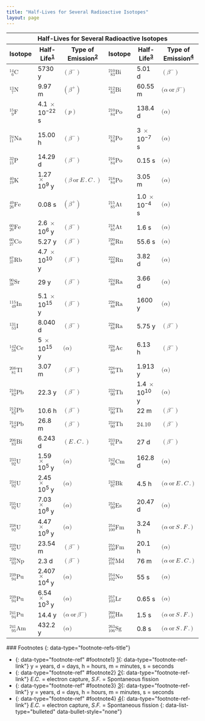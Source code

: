 ```yaml
---
title: "Half-Lives for Several Radioactive Isotopes"
layout: page
---
```



<table summary="This table has three columns. The columns are labeled, &#x201C;Isotope,&#x201D; &#x201C;Half-Life,&#x201D; and &#x201C;Type of Emission.&#x201D; The first isotope listed is C with left subscript 6 and left superscript 14. It has a half-life of  5,730 years and a beta superscript negative sign type of emission. The next is N with left subscript 7, left superscript 13. It has a half-life of 9.97 minutes and a beta superscript plus sign type of emission. The next is F with left subscript 9, left superscript 15. It has a half-life of 4.1 times ten superscript negative 22 seconds and a p type of emission. The next is N a with left subscript 11, left superscript 24. It has a half-life of 15.00 hours and a beta superscript negative sign type of emission. The next is P with left subscript 15, left superscript 32. It has a half-life of 14.29 days and a beta superscript negative sign type of emission. The next is K with left subscript 19, left superscript 40. It has a half-life of 1.27 times ten superscript 9 years and a beta or electron capture type of emission. The next is F e with left subscript 26, left superscript 49. It has a half-life of 0.08 seconds and a beta superscript positive sign type of emission. The next is F e with left subscript 26, left superscript 60. It has a half-life of 2.6 time ten superscript 6 years and a beta superscript negative sign type of emission. The next is C o with left subscript 27, left superscript 60. It has a half-life of 5.27 years and a beta superscript negative sign type of emission. The next is R b with left subscript 37, left superscript 87. It has a half-life of 4.7 times ten superscript 10 years and a beta superscript negative sign type of emission. The next is S r with left subscript 38, left superscript 90. It has a half-life of 29 years and a beta superscript negative sign type of emission. The next is I n with left subscript 49, left superscript 115. It has a half-life of 5.1 times ten superscript fifteen years and a beta superscript negative sign type of emission. The next is I with left subscript 53, left superscript 131. It has a half-life of 8.040 days and a beta superscript negative sign type of emission. The next is C e with left subscript 58, left superscript 142. It has a half-life of 5 times ten superscript 15 years and an emission type of alpha. The next is T l with left subscript 81, left superscript 208. It has a half-life of 3.07 minutes and a beta superscript negative sign type of emission. The next is P b with left subscript 82, left superscript 210. It has a half-life of 22.3 years and a beta superscript negative sign type of emission. The next is P b with left subscript 82, left superscript 212. It has a half-life of 10.6 hours and a beta superscript negative sign type of emission. The next is P b left subscript 82, left superscript 214. It has a half-life of 26.8 minutes and a beta superscript negative sign type of emission. The next is B i with left subscript 83, left superscript 206. It has a half-life of 6.243 days and an electron capture type of emission. The next is U with left subscript 92, left superscript 233. It has a half-life of 1.59 times ten superscript 5 years and an alpha type of emission. The next is U with left subscript 92, left superscript 234. It has a half-life of 2.45 times ten superscript 5 years and an alpha type of emission. The next is U with left subscript 92, left superscript 235. It has a half-life of 7.03 times ten superscript 8 and an alpha type of emission. The next is U with left subscript 92, left superscript 238. It has a half-life of 4.47  times ten superscript 9 years and an alpha type of emission. the next is U with left subscript 92, left superscript 239. It has a half-life of 23.54 minutes and a beta superscript minus sign type of emission. The next is N p with left subscript 93, left superscript 239. It has a half-life of 2.3 days and a beta superscript negative sign type of emission. The next is P u with left subscript 94, left superscript 239. It has a half-life of 2.407 times ten superscript 4 years and an alpha type of emission. The next is P u with left subscript 94, left superscript 240. It has a half-life of 6.54 times ten superscript 3 years and an alpha type of emission. The next is P u with left subscript 94, left superscript 241. It has a half-life of 14.4 years and an alpha or beta superscript negative sign type of emission. The next is A m with left subscript 95, left superscript 241. It has a half-life of 432.2 years and an alpha type of emission. The next is B i with left subscript 83, left superscript 210. It has a half-life of 5.01 days and a beta superscript negative sign type of emission. The next is B i with left subscript 83, left superscript 212. It has a half-life of 60.55 minutes and an alpha or beta superscript negative sign type of emission. The next is P o with left subscript 84, left superscript 210. It has a half-life of 138.4 days and an alpha type of emission. The next is P o with left subscript 84, left superscript 212. It has a half-life of 3 times ten superscript negative seven seconds and an alpha type of emission. The next is P o with left subscript 84, left superscript 216. It has a half-life of 0.15 seconds and an alpha type of emission. The next is P o left subscript 84, left superscript 218. It has a half-life of 3.05 minutes and an alpha type of emission. The next is A t with a left subscript of 85, left superscript 215. It has a half-life of 1.0 times ten superscript negative four seconds and an alpha type of emission. The next is A t with left subscript 85, left superscript 218. It has a half-life of 1.6 seconds and an alpha type of emission. The next is R n with left subscript 86, left superscript 220. It has a half-life of 55.6 seconds and an alpha type of emission. The next is R n with left subscript 86, left superscript 222. It has a half-life of 3.82 days and an alpha type of emission. The next is R a with left subscript 88, left superscript 224. It has a half-life of 3.66 days and an alpha type of emission. The next is R a with left subscript 88, left superscript 226. It has a half-life of 1600 years and an alpha type of emission. The next is R a with left subscript 88, left superscript 228. It has a half-life of 5.75 years and a beta superscript negative sign type of emission. The next is A c with left subscript 89, left superscript 228. It has a half-life of 6.13 hours and a beta superscript negative sign type of emission. The next is T h with left subscript 90, left superscript 228. It has a half-life of 1.913 years and an alpha type of emission. The next is T h with left subscript 90, left superscript 232. It has a half-life of 1.4 times ten superscript 10 years and an alpha type of emission. The next is T h with left subscript 90, left superscript 233. It has a half-life of 22 minutes and a beta superscript negative sign type of emission. The next is T h left subscript 90, left superscript 234. It has a half-life of 24.10 days and a beta superscript negative sign type of emission. The next is P a with left subscript 91, left superscript 233. It has a half-life of 27 days and a beta superscript negative sign type of emission. The next is C m with left subscript 96, left superscript 242. It has a half-life of 162.8 days and an alpha type of emission. The next is B k with left subscript 97, left superscript 243. It has a half-life of 4.5 hours and an alpha or electron capture type of emission. The next is E s with left subscript 99, left superscript 253. It has a half-life of 20.47 days and an alpha type of emission. The next is F m with left subscript 100, left superscript 254. It has a half-life of 3.24 hours and an alpha or spontaneous fission type of emission. The next is F m with left subscript 100, left superscript 255. It has a half-life of 20.1 hours and an alpha type of emission. The next is M d with left subscript 101, left superscript 256. It has a half-life of 76 minutes and an alpha or electron capture type of emission. The next is N o with left subscript 102, left superscript 254. It has a half-life of 55 seconds and an alpha type of emission. The next is L r with left subscript 103, left superscript 257. It has a half-life of 0.65 seconds and an alpha type of emission. The next is H a with left subscript 105, left superscript 260. It has a half-life of 1.5 seconds and an alpha or spontaneous fission type of emission. The last is S g with left subscript 106, left superscript 263. It has a half-life of 0.8 seconds and an alpha or spontaneous fission type of emission." class="span-all"><thead>
<tr valign="middle">
<th colspan="6" data-align="center">Half-Lives for Several Radioactive Isotopes</th>
</tr>
<tr valign="middle">
<th data-align="left">Isotope</th>
<th data-align="left">Half-Life<sup data-type="footnote-number" id="footnote-ref1"><a data-type="footnote-link" href="#footnote1">1</a></sup></th>
<th data-align="left">Type of Emission<sup data-type="footnote-number" id="footnote-ref2"><a data-type="footnote-link" href="#footnote2">2</a></sup></th>
<th data-align="left">Isotope</th>
<th data-align="left">Half-Life<sup data-type="footnote-number" id="footnote-ref3"><a data-type="footnote-link" href="#footnote3">3</a></sup></th>
<th data-align="left">Type of Emission<sup data-type="footnote-number" id="footnote-ref4"><a data-type="footnote-link" href="#footnote4">4</a></sup></th>
</tr>
</thead><tbody>
<tr valign="middle">
<td data-align="left"><math xmlns="http://www.w3.org/1998/Math/MathML"><msubsup><mrow /><mrow><mspace width="0.5em" /><mn>6</mn></mrow><mn>14</mn></msubsup><mtext>C</mtext></math></td>
<td data-align="left">5730 y</td>
<td data-align="left"><math xmlns="http://www.w3.org/1998/Math/MathML"><mrow><mo>(</mo><msup><mi>β</mi><mtext>−</mtext></msup><mo>)</mo></mrow></math></td>
<td data-align="left"><math xmlns="http://www.w3.org/1998/Math/MathML"><msubsup><mrow /><mrow><mspace width="0.5em" /><mn>83</mn></mrow><mn>210</mn></msubsup><mtext>Bi</mtext></math></td>
<td data-align="left">5.01 d</td>
<td data-align="left"><math xmlns="http://www.w3.org/1998/Math/MathML"><mrow><mo>(</mo><msup><mi>β</mi><mtext>−</mtext></msup><mo>)</mo></mrow></math></td>
</tr>
<tr valign="middle">
<td data-align="left"><math xmlns="http://www.w3.org/1998/Math/MathML"><msubsup><mrow /><mrow><mspace width="0.5em" /><mn>7</mn></mrow><mn>13</mn></msubsup><mtext>N</mtext></math></td>
<td data-align="left">9.97 m</td>
<td data-align="left"><math xmlns="http://www.w3.org/1998/Math/MathML"><mrow><mo>(</mo><msup><mi>β</mi><mtext>+</mtext></msup><mo>)</mo></mrow></math></td>
<td data-align="left"><math xmlns="http://www.w3.org/1998/Math/MathML"><msubsup><mrow /><mrow><mspace width="0.5em" /><mn>83</mn></mrow><mn>212</mn></msubsup><mtext>Bi</mtext></math></td>
<td data-align="left">60.55 m</td>
<td data-align="left"><math xmlns="http://www.w3.org/1998/Math/MathML"><mrow><mo stretchy="false">(</mo><mi>α</mi><mspace width="0.2em" /><mtext>or</mtext><mspace width="0.2em" /><msup><mi>β</mi><mtext>−</mtext></msup><mo stretchy="false">)</mo></mrow></math></td>
</tr>
<tr valign="middle">
<td data-align="left"><math xmlns="http://www.w3.org/1998/Math/MathML"><msubsup><mrow /><mrow><mspace width="0.5em" /><mn>9</mn></mrow><mn>15</mn></msubsup><mtext>F</mtext></math></td>
<td data-align="left">4.1 <math xmlns="http://www.w3.org/1998/Math/MathML"><mo>×</mo></math> 10<sup>−22</sup> s</td>
<td data-align="left"><math xmlns="http://www.w3.org/1998/Math/MathML"><mrow><mrow><mo>(</mo><mi>p</mi><mo>)</mo></mrow></mrow></math></td>
<td data-align="left"><math xmlns="http://www.w3.org/1998/Math/MathML"><msubsup><mrow /><mrow><mspace width="0.5em" /><mn>84</mn></mrow><mn>210</mn></msubsup><mtext>Po</mtext></math></td>
<td data-align="left">138.4 d</td>
<td data-align="left"><math xmlns="http://www.w3.org/1998/Math/MathML"><mrow><mo stretchy="false">(</mo><mi>α</mi><mo stretchy="false">)</mo></mrow></math></td>
</tr>
<tr valign="middle">
<td data-align="left"><math xmlns="http://www.w3.org/1998/Math/MathML"><msubsup><mrow /><mn>11</mn><mn>24</mn></msubsup><mtext>Na</mtext></math></td>
<td data-align="left">15.00 h</td>
<td data-align="left"><math xmlns="http://www.w3.org/1998/Math/MathML"><mrow><mo>(</mo><msup><mi>β</mi><mtext>−</mtext></msup><mo>)</mo></mrow></math></td>
<td data-align="left"><math xmlns="http://www.w3.org/1998/Math/MathML"><msubsup><mrow /><mrow><mspace width="0.5em" /><mn>84</mn></mrow><mn>212</mn></msubsup><mtext>Po</mtext></math></td>
<td data-align="left">3 <math xmlns="http://www.w3.org/1998/Math/MathML"><mo>×</mo></math> 10<sup>−7</sup> s</td>
<td data-align="left"><math xmlns="http://www.w3.org/1998/Math/MathML"><mrow><mo stretchy="false">(</mo><mi>α</mi><mo stretchy="false">)</mo></mrow></math></td>
</tr>
<tr valign="middle">
<td data-align="left"><math xmlns="http://www.w3.org/1998/Math/MathML"><msubsup><mrow /><mn>15</mn><mn>32</mn></msubsup><mtext>P</mtext></math></td>
<td data-align="left">14.29 d</td>
<td data-align="left"><math xmlns="http://www.w3.org/1998/Math/MathML"><mrow><mo>(</mo><msup><mi>β</mi><mtext>−</mtext></msup><mo>)</mo></mrow></math></td>
<td data-align="left"><math xmlns="http://www.w3.org/1998/Math/MathML"><msubsup><mrow /><mrow><mspace width="0.5em" /><mn>84</mn></mrow><mn>216</mn></msubsup><mtext>Po</mtext></math></td>
<td data-align="left">0.15 s</td>
<td data-align="left"><math xmlns="http://www.w3.org/1998/Math/MathML"><mrow><mo stretchy="false">(</mo><mi>α</mi><mo stretchy="false">)</mo></mrow></math></td>
</tr>
<tr valign="middle">
<td data-align="left"><math xmlns="http://www.w3.org/1998/Math/MathML"><msubsup><mrow /><mn>19</mn><mn>40</mn></msubsup><mtext>K</mtext></math></td>
<td data-align="left">1.27 <math xmlns="http://www.w3.org/1998/Math/MathML"><mo>×</mo></math> 10<sup>9</sup> y</td>
<td data-align="left"><math xmlns="http://www.w3.org/1998/Math/MathML"><mrow><mrow><mo>(</mo><mrow><mi>β</mi><mspace width="0.2em" /><mtext>or</mtext><mspace width="0.2em" /><mi>E</mi><mo>.</mo><mi>C</mi><mo>.</mo></mrow><mo>)</mo></mrow></mrow></math></td>
<td data-align="left"><math xmlns="http://www.w3.org/1998/Math/MathML"><msubsup><mrow /><mrow><mspace width="0.5em" /><mn>84</mn></mrow><mn>218</mn></msubsup><mtext>Po</mtext></math></td>
<td data-align="left">3.05 m</td>
<td data-align="left"><math xmlns="http://www.w3.org/1998/Math/MathML"><mrow><mo stretchy="false">(</mo><mi>α</mi><mo stretchy="false">)</mo></mrow></math></td>
</tr>
<tr valign="middle">
<td data-align="left"><math xmlns="http://www.w3.org/1998/Math/MathML"><msubsup><mrow /><mn>26</mn><mn>49</mn></msubsup><mtext>Fe</mtext></math></td>
<td data-align="left">0.08 s</td>
<td data-align="left"><math xmlns="http://www.w3.org/1998/Math/MathML"><mrow><mo>(</mo><msup><mi>β</mi><mtext>+</mtext></msup><mo>)</mo></mrow></math></td>
<td data-align="left"><math xmlns="http://www.w3.org/1998/Math/MathML"><msubsup><mrow /><mrow><mspace width="0.5em" /><mn>85</mn></mrow><mn>215</mn></msubsup><mtext>At</mtext></math></td>
<td data-align="left">1.0 <math xmlns="http://www.w3.org/1998/Math/MathML"><mo>×</mo></math> 10<sup>−4</sup> s</td>
<td data-align="left"><math xmlns="http://www.w3.org/1998/Math/MathML"><mrow><mo stretchy="false">(</mo><mi>α</mi><mo stretchy="false">)</mo></mrow></math></td>
</tr>
<tr valign="middle">
<td data-align="left"><math xmlns="http://www.w3.org/1998/Math/MathML"><msubsup><mrow /><mn>26</mn><mn>60</mn></msubsup><mtext>Fe</mtext></math></td>
<td data-align="left">2.6 <math xmlns="http://www.w3.org/1998/Math/MathML"><mo>×</mo></math> 10<sup>6</sup> y</td>
<td data-align="left"><math xmlns="http://www.w3.org/1998/Math/MathML"><mrow><mo>(</mo><msup><mi>β</mi><mtext>−</mtext></msup><mo>)</mo></mrow></math></td>
<td data-align="left"><math xmlns="http://www.w3.org/1998/Math/MathML"><msubsup><mrow /><mrow><mspace width="0.5em" /><mn>85</mn></mrow><mn>218</mn></msubsup><mtext>At</mtext></math></td>
<td data-align="left">1.6 s</td>
<td data-align="left"><math xmlns="http://www.w3.org/1998/Math/MathML"><mrow><mo stretchy="false">(</mo><mi>α</mi><mo stretchy="false">)</mo></mrow></math></td>
</tr>
<tr valign="middle">
<td data-align="left"><math xmlns="http://www.w3.org/1998/Math/MathML"><msubsup><mrow /><mn>27</mn><mn>60</mn></msubsup><mtext>Co</mtext></math></td>
<td data-align="left">5.27 y</td>
<td data-align="left"><math xmlns="http://www.w3.org/1998/Math/MathML"><mrow><mo>(</mo><msup><mi>β</mi><mtext>−</mtext></msup><mo>)</mo></mrow></math></td>
<td data-align="left"><math xmlns="http://www.w3.org/1998/Math/MathML"><msubsup><mrow /><mrow><mspace width="0.5em" /><mn>86</mn></mrow><mn>220</mn></msubsup><mtext>Rn</mtext></math></td>
<td data-align="left">55.6 s</td>
<td data-align="left"><math xmlns="http://www.w3.org/1998/Math/MathML"><mrow><mo stretchy="false">(</mo><mi>α</mi><mo stretchy="false">)</mo></mrow></math></td>
</tr>
<tr valign="middle">
<td data-align="left"><math xmlns="http://www.w3.org/1998/Math/MathML"><msubsup><mrow /><mn>37</mn><mn>87</mn></msubsup><mtext>Rb</mtext></math></td>
<td data-align="left">4.7 <math xmlns="http://www.w3.org/1998/Math/MathML"><mo>×</mo></math> 10<sup>10</sup> y</td>
<td data-align="left"><math xmlns="http://www.w3.org/1998/Math/MathML"><mrow><mo>(</mo><msup><mi>β</mi><mtext>−</mtext></msup><mo>)</mo></mrow></math></td>
<td data-align="left"><math xmlns="http://www.w3.org/1998/Math/MathML"><msubsup><mrow /><mrow><mspace width="0.5em" /><mn>86</mn></mrow><mn>222</mn></msubsup><mtext>Rn</mtext></math></td>
<td data-align="left">3.82 d</td>
<td data-align="left"><math xmlns="http://www.w3.org/1998/Math/MathML"><mrow><mo stretchy="false">(</mo><mi>α</mi><mo stretchy="false">)</mo></mrow></math></td>
</tr>
<tr valign="middle">
<td data-align="left"><math xmlns="http://www.w3.org/1998/Math/MathML"><msubsup><mrow /><mn>38</mn><mn>90</mn></msubsup><mtext>Sr</mtext></math></td>
<td data-align="left">29 y</td>
<td data-align="left"><math xmlns="http://www.w3.org/1998/Math/MathML"><mrow><mo>(</mo><msup><mi>β</mi><mtext>−</mtext></msup><mo>)</mo></mrow></math></td>
<td data-align="left"><math xmlns="http://www.w3.org/1998/Math/MathML"><msubsup><mrow /><mrow><mspace width="0.5em" /><mn>88</mn></mrow><mn>224</mn></msubsup><mtext>Ra</mtext></math></td>
<td data-align="left">3.66 d</td>
<td data-align="left"><math xmlns="http://www.w3.org/1998/Math/MathML"><mrow><mo stretchy="false">(</mo><mi>α</mi><mo stretchy="false">)</mo></mrow></math></td>
</tr>
<tr valign="middle">
<td data-align="left"><math xmlns="http://www.w3.org/1998/Math/MathML"><msubsup><mrow /><mrow><mspace width="0.5em" /><mn>49</mn></mrow><mn>115</mn></msubsup><mtext>In</mtext></math></td>
<td data-align="left">5.1 <math xmlns="http://www.w3.org/1998/Math/MathML"><mo>×</mo></math> 10<sup>15</sup> y</td>
<td data-align="left"><math xmlns="http://www.w3.org/1998/Math/MathML"><mrow><mo>(</mo><msup><mi>β</mi><mtext>−</mtext></msup><mo>)</mo></mrow></math></td>
<td data-align="left"><math xmlns="http://www.w3.org/1998/Math/MathML"><msubsup><mrow /><mrow><mspace width="0.5em" /><mn>88</mn></mrow><mn>226</mn></msubsup><mtext>Ra</mtext></math></td>
<td data-align="left">1600 y</td>
<td data-align="left"><math xmlns="http://www.w3.org/1998/Math/MathML"><mrow><mo stretchy="false">(</mo><mi>α</mi><mo stretchy="false">)</mo></mrow></math></td>
</tr>
<tr valign="middle">
<td data-align="left"><math xmlns="http://www.w3.org/1998/Math/MathML"><msubsup><mrow /><mrow><mspace width="0.5em" /><mn>53</mn></mrow><mn>131</mn></msubsup><mtext>I</mtext></math></td>
<td data-align="left">8.040 d</td>
<td data-align="left"><math xmlns="http://www.w3.org/1998/Math/MathML"><mrow><mo>(</mo><msup><mi>β</mi><mtext>−</mtext></msup><mo>)</mo></mrow></math></td>
<td data-align="left"><math xmlns="http://www.w3.org/1998/Math/MathML"><msubsup><mrow /><mrow><mspace width="0.5em" /><mn>88</mn></mrow><mn>228</mn></msubsup><mtext>Ra</mtext></math></td>
<td data-align="left">5.75 y</td>
<td data-align="left"><math xmlns="http://www.w3.org/1998/Math/MathML"><mrow><mo>(</mo><msup><mi>β</mi><mtext>−</mtext></msup><mo>)</mo></mrow></math></td>
</tr>
<tr valign="middle">
<td data-align="left"><math xmlns="http://www.w3.org/1998/Math/MathML"><msubsup><mrow /><mrow><mspace width="0.5em" /><mn>58</mn></mrow><mn>142</mn></msubsup><mtext>Ce</mtext></math></td>
<td data-align="left">5 <math xmlns="http://www.w3.org/1998/Math/MathML"><mo>×</mo></math> 10<sup>15</sup> y</td>
<td data-align="left"><math xmlns="http://www.w3.org/1998/Math/MathML"><mrow><mo stretchy="false">(</mo><mi>α</mi><mo stretchy="false">)</mo></mrow></math></td>
<td data-align="left"><math xmlns="http://www.w3.org/1998/Math/MathML"><msubsup><mrow /><mrow><mspace width="0.5em" /><mn>89</mn></mrow><mn>228</mn></msubsup><mtext>Ac</mtext></math></td>
<td data-align="left">6.13 h</td>
<td data-align="left"><math xmlns="http://www.w3.org/1998/Math/MathML"><mrow><mo>(</mo><msup><mi>β</mi><mtext>−</mtext></msup><mo>)</mo></mrow></math></td>
</tr>
<tr valign="middle">
<td data-align="left"><math xmlns="http://www.w3.org/1998/Math/MathML"><msubsup><mrow /><mrow><mspace width="0.5em" /><mn>81</mn></mrow><mn>208</mn></msubsup><mtext>Tl</mtext></math></td>
<td data-align="left">3.07 m</td>
<td data-align="left"><math xmlns="http://www.w3.org/1998/Math/MathML"><mrow><mo>(</mo><msup><mi>β</mi><mtext>−</mtext></msup><mo>)</mo></mrow></math></td>
<td data-align="left"><math xmlns="http://www.w3.org/1998/Math/MathML"><msubsup><mrow /><mrow><mspace width="0.5em" /><mn>90</mn></mrow><mn>228</mn></msubsup><mtext>Th</mtext></math></td>
<td data-align="left">1.913 y</td>
<td data-align="left"><math xmlns="http://www.w3.org/1998/Math/MathML"><mrow><mo stretchy="false">(</mo><mi>α</mi><mo stretchy="false">)</mo></mrow></math></td>
</tr>
<tr valign="middle">
<td data-align="left"><math xmlns="http://www.w3.org/1998/Math/MathML"><msubsup><mrow /><mrow><mspace width="0.5em" /><mn>82</mn></mrow><mn>210</mn></msubsup><mtext>Pb</mtext></math></td>
<td data-align="left">22.3 y</td>
<td data-align="left"><math xmlns="http://www.w3.org/1998/Math/MathML"><mrow><mo>(</mo><msup><mi>β</mi><mtext>−</mtext></msup><mo>)</mo></mrow></math></td>
<td data-align="left"><math xmlns="http://www.w3.org/1998/Math/MathML"><msubsup><mrow /><mrow><mspace width="0.5em" /><mn>90</mn></mrow><mn>232</mn></msubsup><mtext>Th</mtext></math></td>
<td data-align="left">1.4 <math xmlns="http://www.w3.org/1998/Math/MathML"><mo>×</mo></math> 10<sup>10</sup> y</td>
<td data-align="left"><math xmlns="http://www.w3.org/1998/Math/MathML"><mrow><mo stretchy="false">(</mo><mi>α</mi><mo stretchy="false">)</mo></mrow></math></td>
</tr>
<tr valign="middle">
<td data-align="left"><math xmlns="http://www.w3.org/1998/Math/MathML"><msubsup><mrow /><mrow><mspace width="0.5em" /><mn>82</mn></mrow><mn>212</mn></msubsup><mtext>Pb</mtext></math></td>
<td data-align="left">10.6 h</td>
<td data-align="left"><math xmlns="http://www.w3.org/1998/Math/MathML"><mrow><mo>(</mo><msup><mi>β</mi><mtext>−</mtext></msup><mo>)</mo></mrow></math></td>
<td data-align="left"><math xmlns="http://www.w3.org/1998/Math/MathML"><msubsup><mrow /><mrow><mspace width="0.5em" /><mn>90</mn></mrow><mn>233</mn></msubsup><mtext>Th</mtext></math></td>
<td data-align="left">22 m</td>
<td data-align="left"><math xmlns="http://www.w3.org/1998/Math/MathML"><mrow><mo>(</mo><msup><mi>β</mi><mtext>−</mtext></msup><mo>)</mo></mrow></math></td>
</tr>
<tr valign="middle">
<td data-align="left"><math xmlns="http://www.w3.org/1998/Math/MathML"><msubsup><mrow /><mrow><mspace width="0.5em" /><mn>82</mn></mrow><mn>214</mn></msubsup><mtext>Pb</mtext></math></td>
<td data-align="left">26.8 m</td>
<td data-align="left"><math xmlns="http://www.w3.org/1998/Math/MathML"><mrow><mo>(</mo><msup><mi>β</mi><mtext>−</mtext></msup><mo>)</mo></mrow></math></td>
<td data-align="left"><math xmlns="http://www.w3.org/1998/Math/MathML"><msubsup><mrow /><mrow><mspace width="0.5em" /><mn>90</mn></mrow><mn>234</mn></msubsup><mtext>Th</mtext></math></td>
<td data-align="left"><math xmlns="http://www.w3.org/1998/Math/MathML"><mrow><mtext>24.10 d</mtext></mrow></math></td>
<td data-align="left"><math xmlns="http://www.w3.org/1998/Math/MathML"><mrow><mo>(</mo><msup><mi>β</mi><mtext>−</mtext></msup><mo>)</mo></mrow></math></td>
</tr>
<tr valign="middle">
<td data-align="left"><math xmlns="http://www.w3.org/1998/Math/MathML"><msubsup><mrow /><mrow><mspace width="0.5em" /><mn>83</mn></mrow><mn>206</mn></msubsup><mtext>Bi</mtext></math></td>
<td data-align="left">6.243 d</td>
<td data-align="left"><math xmlns="http://www.w3.org/1998/Math/MathML"><mrow><mrow><mo>(</mo><mrow><mi>E</mi><mo>.</mo><mi>C</mi><mo>.</mo></mrow><mo>)</mo></mrow></mrow></math></td>
<td data-align="left"><math xmlns="http://www.w3.org/1998/Math/MathML"><msubsup><mrow /><mrow><mspace width="0.5em" /><mn>91</mn></mrow><mn>233</mn></msubsup><mtext>Pa</mtext></math></td>
<td data-align="left">27 d</td>
<td data-align="left"><math xmlns="http://www.w3.org/1998/Math/MathML"><mrow><mo>(</mo><msup><mi>β</mi><mtext>−</mtext></msup><mo>)</mo></mrow></math></td>
</tr>
<tr valign="middle">
<td data-align="left"><math xmlns="http://www.w3.org/1998/Math/MathML"><msubsup><mrow /><mrow><mspace width="0.5em" /><mn>92</mn></mrow><mn>233</mn></msubsup><mtext>U</mtext></math></td>
<td data-align="left">1.59 <math xmlns="http://www.w3.org/1998/Math/MathML"><mo>×</mo></math> 10<sup>5</sup> y</td>
<td data-align="left"><math xmlns="http://www.w3.org/1998/Math/MathML"><mrow><mo stretchy="false">(</mo><mi>α</mi><mo stretchy="false">)</mo></mrow></math></td>
<td data-align="left"><math xmlns="http://www.w3.org/1998/Math/MathML"><msubsup><mrow /><mrow><mspace width="0.5em" /><mn>96</mn></mrow><mn>242</mn></msubsup><mtext>Cm</mtext></math></td>
<td data-align="left">162.8 d</td>
<td data-align="left"><math xmlns="http://www.w3.org/1998/Math/MathML"><mrow><mo stretchy="false">(</mo><mi>α</mi><mo stretchy="false">)</mo></mrow></math></td>
</tr>
<tr valign="middle">
<td data-align="left"><math xmlns="http://www.w3.org/1998/Math/MathML"><msubsup><mrow /><mrow><mspace width="0.5em" /><mn>92</mn></mrow><mn>234</mn></msubsup><mtext>U</mtext></math></td>
<td data-align="left">2.45 <math xmlns="http://www.w3.org/1998/Math/MathML"><mo>×</mo></math> 10<sup>5</sup> y</td>
<td data-align="left"><math xmlns="http://www.w3.org/1998/Math/MathML"><mrow><mo stretchy="false">(</mo><mi>α</mi><mo stretchy="false">)</mo></mrow></math></td>
<td data-align="left"><math xmlns="http://www.w3.org/1998/Math/MathML"><msubsup><mrow /><mrow><mspace width="0.5em" /><mn>97</mn></mrow><mn>243</mn></msubsup><mtext>Bk</mtext></math></td>
<td data-align="left">4.5 h</td>
<td data-align="left"><math xmlns="http://www.w3.org/1998/Math/MathML"><mrow><mo stretchy="false">(</mo><mi>α</mi><mspace width="0.2em" /><mtext>or</mtext><mspace width="0.2em" /><mi>E</mi><mo>.</mo><mi>C</mi><mo>.</mo><mo stretchy="false">)</mo></mrow></math></td>
</tr>
<tr valign="middle">
<td data-align="left"><math xmlns="http://www.w3.org/1998/Math/MathML"><msubsup><mrow /><mrow><mspace width="0.5em" /><mn>92</mn></mrow><mn>235</mn></msubsup><mtext>U</mtext></math></td>
<td data-align="left">7.03 <math xmlns="http://www.w3.org/1998/Math/MathML"><mo>×</mo></math> 10<sup>8</sup> y</td>
<td data-align="left"><math xmlns="http://www.w3.org/1998/Math/MathML"><mrow><mo stretchy="false">(</mo><mi>α</mi><mo stretchy="false">)</mo></mrow></math></td>
<td data-align="left"><math xmlns="http://www.w3.org/1998/Math/MathML"><msubsup><mrow /><mrow><mspace width="0.5em" /><mn>99</mn></mrow><mn>253</mn></msubsup><mtext>Es</mtext></math></td>
<td data-align="left">20.47 d</td>
<td data-align="left"><math xmlns="http://www.w3.org/1998/Math/MathML"><mrow><mo stretchy="false">(</mo><mi>α</mi><mo stretchy="false">)</mo></mrow></math></td>
</tr>
<tr valign="middle">
<td data-align="left"><math xmlns="http://www.w3.org/1998/Math/MathML"><msubsup><mrow /><mrow><mspace width="0.5em" /><mn>92</mn></mrow><mn>238</mn></msubsup><mtext>U</mtext></math></td>
<td data-align="left">4.47 <math xmlns="http://www.w3.org/1998/Math/MathML"><mo>×</mo></math> 10<sup>9</sup> y</td>
<td data-align="left"><math xmlns="http://www.w3.org/1998/Math/MathML"><mrow><mo stretchy="false">(</mo><mi>α</mi><mo stretchy="false">)</mo></mrow></math></td>
<td data-align="left"><math xmlns="http://www.w3.org/1998/Math/MathML"><msubsup><mrow /><mn>100</mn><mn>254</mn></msubsup><mtext>Fm</mtext></math></td>
<td data-align="left">3.24 h</td>
<td data-align="left"><math xmlns="http://www.w3.org/1998/Math/MathML"><mrow><mo stretchy="false">(</mo><mi>α</mi><mspace width="0.2em" /><mtext>or</mtext><mspace width="0.2em" /><mi>S</mi><mo>.</mo><mi>F</mi><mo>.</mo><mo stretchy="false">)</mo></mrow></math></td>
</tr>
<tr valign="middle">
<td data-align="left"><math xmlns="http://www.w3.org/1998/Math/MathML"><msubsup><mrow /><mrow><mspace width="0.5em" /><mn>92</mn></mrow><mn>239</mn></msubsup><mtext>U</mtext></math></td>
<td data-align="left">23.54 m</td>
<td data-align="left"><math xmlns="http://www.w3.org/1998/Math/MathML"><mrow><mo>(</mo><msup><mi>β</mi><mtext>−</mtext></msup><mo>)</mo></mrow></math></td>
<td data-align="left"><math xmlns="http://www.w3.org/1998/Math/MathML"><msubsup><mrow /><mn>100</mn><mn>255</mn></msubsup><mtext>Fm</mtext></math></td>
<td data-align="left">20.1 h</td>
<td data-align="left"><math xmlns="http://www.w3.org/1998/Math/MathML"><mrow><mo stretchy="false">(</mo><mi>α</mi><mo stretchy="false">)</mo></mrow></math></td>
</tr>
<tr valign="middle">
<td data-align="left"><math xmlns="http://www.w3.org/1998/Math/MathML"><msubsup><mrow /><mrow><mspace width="0.5em" /><mn>93</mn></mrow><mn>239</mn></msubsup><mtext>Np</mtext></math></td>
<td data-align="left">2.3 d</td>
<td data-align="left"><math xmlns="http://www.w3.org/1998/Math/MathML"><mrow><mo>(</mo><msup><mi>β</mi><mtext>−</mtext></msup><mo>)</mo></mrow></math></td>
<td data-align="left"><math xmlns="http://www.w3.org/1998/Math/MathML"><msubsup><mrow /><mn>101</mn><mn>256</mn></msubsup><mtext>Md</mtext></math></td>
<td data-align="left">76 m</td>
<td data-align="left"><math xmlns="http://www.w3.org/1998/Math/MathML"><mrow><mo stretchy="false">(</mo><mi>α</mi><mspace width="0.2em" /><mtext>or</mtext><mspace width="0.2em" /><mi>E</mi><mo>.</mo><mi>C</mi><mo>.</mo><mo stretchy="false">)</mo></mrow></math></td>
</tr>
<tr valign="middle">
<td data-align="left"><math xmlns="http://www.w3.org/1998/Math/MathML"><msubsup><mrow /><mrow><mspace width="0.5em" /><mn>94</mn></mrow><mn>239</mn></msubsup><mtext>Pu</mtext></math></td>
<td data-align="left">2.407 <math xmlns="http://www.w3.org/1998/Math/MathML"><mo>×</mo></math> 10<sup>4</sup> y</td>
<td data-align="left"><math xmlns="http://www.w3.org/1998/Math/MathML"><mrow><mo stretchy="false">(</mo><mi>α</mi><mo stretchy="false">)</mo></mrow></math></td>
<td data-align="left"><math xmlns="http://www.w3.org/1998/Math/MathML"><msubsup><mrow /><mn>102</mn><mn>254</mn></msubsup><mtext>No</mtext></math></td>
<td data-align="left">55 s</td>
<td data-align="left"><math xmlns="http://www.w3.org/1998/Math/MathML"><mrow><mo stretchy="false">(</mo><mi>α</mi><mo stretchy="false">)</mo></mrow></math></td>
</tr>
<tr valign="middle">
<td data-align="left"><math xmlns="http://www.w3.org/1998/Math/MathML"><msubsup><mrow /><mrow><mspace width="0.5em" /><mn>94</mn></mrow><mn>239</mn></msubsup><mtext>Pu</mtext></math></td>
<td data-align="left">6.54 <math xmlns="http://www.w3.org/1998/Math/MathML"><mo>×</mo></math> 10<sup>3</sup> y</td>
<td data-align="left"><math xmlns="http://www.w3.org/1998/Math/MathML"><mrow><mo stretchy="false">(</mo><mi>α</mi><mo stretchy="false">)</mo></mrow></math></td>
<td data-align="left"><math xmlns="http://www.w3.org/1998/Math/MathML"><msubsup><mrow /><mn>103</mn><mn>257</mn></msubsup><mtext>Lr</mtext></math></td>
<td data-align="left">0.65 s</td>
<td data-align="left"><math xmlns="http://www.w3.org/1998/Math/MathML"><mrow><mo stretchy="false">(</mo><mi>α</mi><mo stretchy="false">)</mo></mrow></math></td>
</tr>
<tr valign="middle">
<td data-align="left"><math xmlns="http://www.w3.org/1998/Math/MathML"><msubsup><mrow /><mrow><mspace width="0.5em" /><mn>94</mn></mrow><mn>241</mn></msubsup><mtext>Pu</mtext></math></td>
<td data-align="left">14.4 y</td>
<td data-align="left"><math xmlns="http://www.w3.org/1998/Math/MathML"><mrow><mo stretchy="false">(</mo><mi>α</mi><mspace width="0.2em" /><mtext>or</mtext><mspace width="0.2em" /><msup><mi>β</mi><mtext>−</mtext></msup><mo stretchy="false">)</mo></mrow></math></td>
<td data-align="left"><math xmlns="http://www.w3.org/1998/Math/MathML"><msubsup><mrow /><mn>105</mn><mn>260</mn></msubsup><mtext>Ha</mtext></math></td>
<td data-align="left">1.5 s</td>
<td data-align="left"><math xmlns="http://www.w3.org/1998/Math/MathML"><mrow><mo stretchy="false">(</mo><mi>α</mi><mspace width="0.2em" /><mtext>or</mtext><mspace width="0.2em" /><mi>S</mi><mo>.</mo><mi>F</mi><mo>.</mo><mo stretchy="false">)</mo></mrow></math></td>
</tr>
<tr valign="middle">
<td data-align="left"><math xmlns="http://www.w3.org/1998/Math/MathML"><msubsup><mrow /><mrow><mspace width="0.5em" /><mn>95</mn></mrow><mn>241</mn></msubsup><mtext>Am</mtext></math></td>
<td data-align="left">432.2 y</td>
<td data-align="left"><math xmlns="http://www.w3.org/1998/Math/MathML"><mrow><mo stretchy="false">(</mo><mi>α</mi><mo stretchy="false">)</mo></mrow></math></td>
<td data-align="left"><math xmlns="http://www.w3.org/1998/Math/MathML"><msubsup><mrow /><mn>106</mn><mn>263</mn></msubsup><mtext>Sg</mtext></math></td>
<td data-align="left">0.8 s</td>
<td data-align="left"><math xmlns="http://www.w3.org/1998/Math/MathML"><mrow><mo stretchy="false">(</mo><mi>α</mi><mspace width="0.2em" /><mtext>or</mtext><mspace width="0.2em" /><mi>S</mi><mo>.</mo><mi>F</mi><mo>.</mo><mo stretchy="false">)</mo></mrow></math></td>
</tr>
</tbody></table>

<div data-type="footnote-refs" markdown="1">
### Footnotes
{: data-type="footnote-refs-title"}

* {: data-type="footnote-ref" #footnote1} [1](#footnote-ref1){: data-type="footnote-ref-link"} <span data-type="footnote-ref-content">y = years, d = days, h = hours, m = minutes, s = seconds </span>
* {: data-type="footnote-ref" #footnote2} [2](#footnote-ref2){: data-type="footnote-ref-link"} <span data-type="footnote-ref-content">*E.C.* = electron capture, *S.F.* = Spontaneous fission</span>
* {: data-type="footnote-ref" #footnote3} [3](#footnote-ref3){: data-type="footnote-ref-link"} <span data-type="footnote-ref-content">y = years, d = days, h = hours, m = minutes, s = seconds</span>
* {: data-type="footnote-ref" #footnote4} [4](#footnote-ref4){: data-type="footnote-ref-link"} <span data-type="footnote-ref-content">*E.C.* = electron capture, *S.F.* = Spontaneous fission</span>
{: data-list-type="bulleted" data-bullet-style="none"}

</div>

